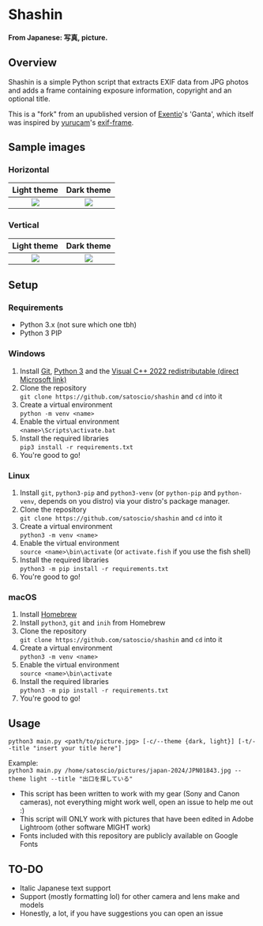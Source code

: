 # Shashin
__From Japanese: 写真, picture.__

## Overview
Shashin is a simple Python script that extracts EXIF data from JPG photos and adds a frame containing exposure information, copyright and an optional title.

This is a "fork" from an upublished version of [Exentio](https://github.com/exentio)'s 'Ganta', which itself was inspired by [yurucam](https://github.com/yurucam)'s [exif-frame](https://github.com/yurucam/exif-frame).

## Sample images
### Horizontal
Light theme | Dark theme
:----------:|:---------:
![](https://fumetteria.moe/img/shashin/h-light.jpg) | ![](https://fumetteria.moe/img/shashin/h-dark.jpg)
### Vertical
Light theme | Dark theme
:----------:|:---------:
![](https://fumetteria.moe/img/shashin/v-light.jpg) | ![](https://fumetteria.moe/img/shashin/v-dark.jpg)

## Setup

### Requirements
- Python 3.x (not sure which one tbh)
- Python 3 PIP

### Windows
1. Install [Git](https://git-scm.com/downloads), [Python 3](https://python.org/downloads) and the [Visual C++ 2022 redistributable (direct Microsoft link)](https://aka.ms/vs/17/release/VC_redist.x64.exe)
2. Clone the repository<br>`git clone https://github.com/satoscio/shashin` and `cd` into it
3. Create a virtual environment<br>`python -m venv <name>`
4. Enable the virtual environment<br>`<name>\Scripts\activate.bat`
5. Install the required libraries<br>`pip3 install -r requirements.txt`
6. You're good to go!

### Linux
1. Install `git`, `python3-pip` and `python3-venv` (or `python-pip` and `python-venv`, depends on you distro) via your distro's package manager.
2. Clone the repository<br>`git clone https://github.com/satoscio/shashin` and `cd` into it
3. Create a virtual environment<br>`python3 -m venv <name>`
4. Enable the virtual environment<br>`source <name>\bin\activate` (or `activate.fish` if you use the fish shell)
5. Install the required libraries<br>`python3 -m pip install -r requirements.txt`
6. You're good to go!

### macOS

1. Install [Homebrew](https://brew.sh/)
2. Install `python3`, `git` and `inih` from Homebrew
3. Clone the repository<br>`git clone https://github.com/satoscio/shashin` and `cd` into it
4. Create a virtual environment<br>`python3 -m venv <name>`
5. Enable the virtual environment<br>`source <name>\bin\activate`
6. Install the required libraries<br>`python3 -m pip install -r requirements.txt`
7. You're good to go!

## Usage
`python3 main.py <path/to/picture.jpg> [-c/--theme {dark, light}] [-t/--title "insert your title here"]`

Example:<br>
`python3 main.py /home/satoscio/pictures/japan-2024/JPN01843.jpg --theme light --title "出口を探している"`

- This script has been written to work with my gear (Sony and Canon cameras), not everything might work well, open an issue to help me out :)
- This script will ONLY work with pictures that have been edited in Adobe Lightroom (other software MIGHT work)
- Fonts included with this repository are publicly available on Google Fonts

## TO-DO

- Italic Japanese text support
- Support (mostly formatting lol) for other camera and lens make and models
- Honestly, a lot, if you have suggestions you can open an issue